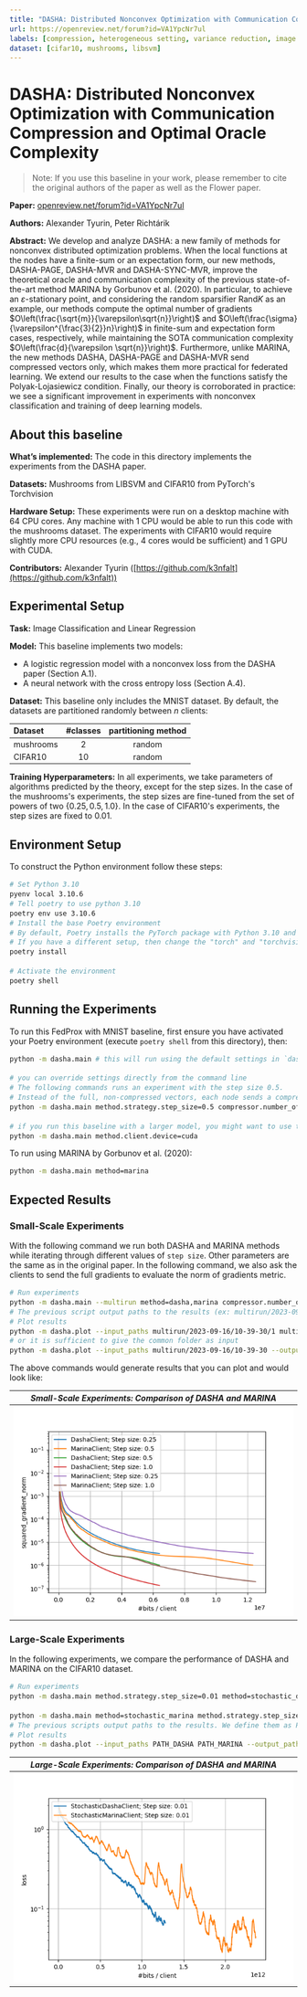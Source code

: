 ```yaml
---
title: "DASHA: Distributed Nonconvex Optimization with Communication Compression and Optimal Oracle Complexity"
url: https://openreview.net/forum?id=VA1YpcNr7ul
labels: [compression, heterogeneous setting, variance reduction, image classification]
dataset: [cifar10, mushrooms, libsvm]
---
```


# DASHA: Distributed Nonconvex Optimization with Communication Compression and Optimal Oracle Complexity

> Note: If you use this baseline in your work, please remember to cite the original authors of the paper as well as the Flower paper.

**Paper:** [openreview.net/forum?id=VA1YpcNr7ul](https://openreview.net/forum?id=VA1YpcNr7ul)

**Authors:** Alexander Tyurin, Peter Richtárik

**Abstract:** We develop and analyze DASHA: a new family of methods for nonconvex distributed optimization problems. When the local functions at the nodes have a finite-sum or an expectation form, our new methods, DASHA-PAGE, DASHA-MVR and DASHA-SYNC-MVR, improve the theoretical oracle and communication complexity of the previous state-of-the-art method MARINA by Gorbunov et al. (2020). In particular, to achieve an $\varepsilon$-stationary point, and considering the random sparsifier Rand$K$ as an example, our methods compute the optimal number of gradients $O\left(\frac{\sqrt{m}}{\varepsilon\sqrt{n}}\right)$ and $O\left(\frac{\sigma}{\varepsilon^{\frac{3}{2}}n}\right)$ in finite-sum and expectation form cases, respectively, while maintaining the SOTA communication complexity $O\left(\frac{d}{\varepsilon \sqrt{n}}\right)$. Furthermore, unlike MARINA, the new methods DASHA, DASHA-PAGE and DASHA-MVR send compressed vectors only, which makes them more practical for federated learning. We extend our results to the case when the functions satisfy the Polyak-Lojasiewicz condition. Finally, our theory is corroborated in practice: we see a significant improvement in experiments with nonconvex classification and training of deep learning models.


## About this baseline

**What’s implemented:** The code in this directory implements the experiments from the DASHA paper.

**Datasets:** Mushrooms from LIBSVM and CIFAR10 from PyTorch's Torchvision

**Hardware Setup:** These experiments were run on a desktop machine with 64 CPU cores. Any machine with 1 CPU would be able to run this code with the mushrooms dataset. The experiments with CIFAR10 would require slightly more CPU resources (e.g., 4 cores would be sufficient) and 1 GPU with CUDA.

**Contributors:** Alexander Tyurin ([https://github.com/k3nfalt](https://github.com/k3nfalt))


## Experimental Setup

**Task:** Image Classification and Linear Regression

**Model:** This baseline implements two models:

* A logistic regression model with a nonconvex loss from the DASHA paper (Section A.1).
* A neural network with the cross entropy loss (Section A.4).

**Dataset:** This baseline only includes the MNIST dataset. By default, the datasets are partitioned randomly between $n$ clients:

| Dataset | #classes | partitioning method |
| :------ | :---: | :---: |
| mushrooms | 2 | random |
| CIFAR10 | 10 | random |

**Training Hyperparameters:** In all experiments, we take parameters of algorithms predicted by the theory, except for the step sizes. In the case of the mushrooms's experiments, the step sizes are fine-tuned from the set of powers of two $\{0.25,0.5,1.0\}.$ In the case of CIFAR10's experiments, the step sizes are fixed to $0.01.$


## Environment Setup

To construct the Python environment follow these steps:

```bash
# Set Python 3.10
pyenv local 3.10.6
# Tell poetry to use python 3.10
poetry env use 3.10.6
# Install the base Poetry environment
# By default, Poetry installs the PyTorch package with Python 3.10 and CUDA 11.8.
# If you have a different setup, then change the "torch" and "torchvision" lines in [tool.poetry.dependencies].
poetry install

# Activate the environment
poetry shell
```


## Running the Experiments

To run this FedProx with MNIST baseline, first ensure you have activated your Poetry environment (execute `poetry shell` from this directory), then:

```bash
python -m dasha.main # this will run using the default settings in `dasha/conf`

# you can override settings directly from the command line
# The following commands runs an experiment with the step size 0.5.
# Instead of the full, non-compressed vectors, each node sends a compressed vector with only 10 coordinates.
python -m dasha.main method.strategy.step_size=0.5 compressor.number_of_coordinates=10

# if you run this baseline with a larger model, you might want to use the GPU (not used by default).
python -m dasha.main method.client.device=cuda
```

To run using MARINA by Gorbunov et al. (2020):
```bash
python -m dasha.main method=marina
```


## Expected Results
### Small-Scale Experiments

With the following command we run both DASHA and MARINA methods while iterating through different values of `step size`. Other parameters are the same as in the original paper. In the following command, we also ask the clients to send the full gradients to evaluate the norm of gradients metric.

```bash
# Run experiments
python -m dasha.main --multirun method=dasha,marina compressor.number_of_coordinates=10 method.strategy.step_size=0.25,0.5,1.0 method.client.send_gradient=true
# The previous script output paths to the results (ex: multirun/2023-09-16/10-39-30/1 multirun/2023-09-16/10-39-30/2 ...).
# Plot results
python -m dasha.plot --input_paths multirun/2023-09-16/10-39-30/1 multirun/2023-09-16/10-39-30/2 --output_path plot.png --metric squared_gradient_norm
# or it is sufficient to give the common folder as input
python -m dasha.plot --input_paths multirun/2023-09-16/10-39-30 --output_path plot.png --metric squared_gradient_norm
```


The above commands would generate results that you can plot and would look like:

| *Small-Scale Experiments: Comparison of DASHA and MARINA* |
|:--:| 
| ![plot.png](_static/plot.png) | 

### Large-Scale Experiments

In the following experiments, we compare the performance of DASHA and MARINA on the CIFAR10 dataset.

```bash
# Run experiments
python -m dasha.main method.strategy.step_size=0.01 method=stochastic_dasha num_rounds=10000 compressor.number_of_coordinates=2000000 model=resnet_18_with_logistic_loss method.client.strict_load=false dataset=cifar10 method.client.device=cuda method.client.evaluate_accuracy=true local_address=localhost:8001 method.client.mega_batch_size=16

python -m dasha.main method=stochastic_marina method.strategy.step_size=0.01 num_rounds=10000 compressor.number_of_coordinates=2000000 model=resnet_18_with_logistic_loss method.client.strict_load=false dataset=cifar10 method.client.device=cuda method.client.evaluate_accuracy=true local_address=localhost:8002
# The previous scripts output paths to the results. We define them as PATH_DASHA and PATH_MARINA
# Plot results
python -m dasha.plot --input_paths PATH_DASHA PATH_MARINA --output_path plot_nn.png --smooth-plot 100
```

| *Large-Scale Experiments: Comparison of DASHA and MARINA* |
|:--:| 
| ![plot.png](_static/plot_nn.png) | 